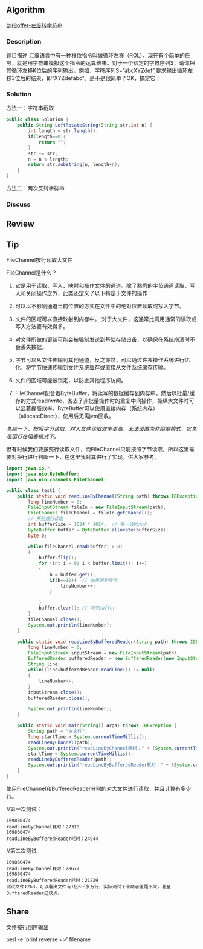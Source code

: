 ## Algorithm

[剑指offer-左旋转字符串](https://www.nowcoder.com/practice/12d959b108cb42b1ab72cef4d36af5ec?tpId=13&tags=&title=&diffculty=0&judgeStatus=0&rp=1)

### Description

题目描述
汇编语言中有一种移位指令叫做循环左移（ROL），现在有个简单的任务，就是用字符串模拟这个指令的运算结果。对于一个给定的字符序列S，请你把其循环左移K位后的序列输出。例如，字符序列S=”abcXYZdef”,要求输出循环左移3位后的结果，即“XYZdefabc”。是不是很简单？OK，搞定它！

### Solution

方法一：字符串截取

```java
public class Solution {
    public String LeftRotateString(String str,int n) {
        int length = str.length();
        if(length==0){
            return "";
        }
        str += str;
        n = n % length;
        return str.substring(n, length+n);
    }
}
```

方法二：两次反转字符串



### Discuss

## Review

## Tip

FileChannel按行读取大文件

FileChannel是什么？
1. 它是用于读取、写入、映射和操作文件的通道。除了熟悉的字节通道读取，写入和关闭操作之外，此类还定义了以下特定于文件的操作：

2. 可以以不影响通道当前位置的方式在文件中的绝对位置读取或写入字节。

3. 文件的区域可以直接映射到内存中。 对于大文件，这通常比调用通常的读取或写入方法要有效得多。

4. 对文件所做的更新可能会被强制发送到基础存储设备，以确保在系统崩溃时不会丢失数据。

5. 字节可以从文件传输到其他通道，反之亦然，可以通过许多操作系统进行优化，将字节快速传输到文件系统缓存或直接从文件系统缓存传输。

6. 文件的区域可能被锁定，以防止其他程序访问。

7. FileChannel配合着ByteBuffer，将读写的数据缓存到内存中，然后以批量/缓存的方式read/write，省去了非批量操作时的重复中间操作，操纵大文件时可以显著提高效率。ByteBuffer可以使用直接内存（系统内存）（allocateDirect），使用后无需jvm回收。

_总结一下，按照字节读取，对大文件读取效率更高，无法设置为非阻塞模式，它总是运行在阻塞模式下。_

但有时候我们要按照行读取文件，而FileChannel只能按照字节读取，所以这里需要对换行进行判断一下，在这里我对其进行了实现，供大家参考。

```java
import java.io.*;
import java.nio.ByteBuffer;
import java.nio.channels.FileChannel;

public class test1 {
    public static void readLineByChannel(String path) throws IOException {
        long lineNumber = 0;
        FileInputStream fileIn = new FileInputStream(path);
        FileChannel fileChannel = fileIn.getChannel();
        // 开始按行读取
        int bufferSize = 1024 * 1024;  // 每一块的大小
        ByteBuffer buffer = ByteBuffer.allocate(bufferSize);
        byte b;

        while(fileChannel.read(buffer) > 0)
        {
            buffer.flip();
            for (int i = 0; i < buffer.limit(); i++)
            {
                b = buffer.get();
                if(b==10){  // 如果遇到换行
                    lineNumber++;
                }

            }
            buffer.clear(); // 清空buffer
        }
        fileChannel.close();
        System.out.println(lineNumber);
    }

    public static void readLineByBufferedReader(String path) throws IOException {
        long lineNumber = 0;
        FileInputStream inputStream = new FileInputStream(path);
        BufferedReader bufferedReader = new BufferedReader(new InputStreamReader(inputStream));
        String line;
        while((line=bufferedReader.readLine()) != null)
        {
            lineNumber++;
        }
        inputStream.close();
        bufferedReader.close();

        System.out.println(lineNumber);
    }

    public static void main(String[] args) throws IOException {
        String path = "大文件";
        long startTime = System.currentTimeMillis();
        readLineByChannel(path);
        System.out.println("readLineByChannel耗时：" + (System.currentTimeMillis() - startTime));
        startTime = System.currentTimeMillis();
        readLineByBufferedReader(path);
        System.out.println("readLineByBufferedReader耗时：" + (System.currentTimeMillis() - startTime));
    }
}
```
使用FileChannel和BufferedReader分别的对大文件进行读取，并且计算有多少行。

//第一次测试：
```text
169860474
readLineByChannel耗时：27310
169860474
readLineByBufferedReader耗时：24944
```
//第二次测试
```text
169860474
readLineByChannel耗时：28677
169860474
readLineByBufferedReader耗时：21229
测试文件12GB，可以看出文件有1亿6千多万行，实际测试下来两者差距不大，甚至BufferedReader还快点。
```

## Share

文件按行倒序输出

perl -e 'print reverse <>' filename
